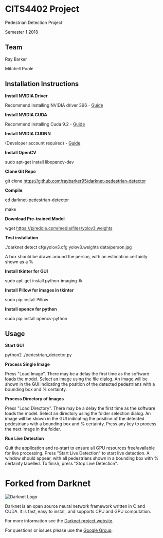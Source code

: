 # CITS4402 Project #
Pedestrian Detection Project

Semester 1 2018 

## Team ##
Ray Barker 

Mitchell Poole

## Installation Instructions ##
**Install NVIDIA Driver**

Recommend installing NVIDIA driver 396 - [Guide](
http://tech.amikelive.com/node-731/how-to-properly-install-nvidia-graphics-driver-on-ubuntu-16-04/)

**Install NVIDIA CUDA**

Recommend installing Cuda 9.2 - [Guide](
http://tech.amikelive.com/node-669/guide-installing-cuda-toolkit-9-1-on-ubuntu-16-04/)

**Install NVIDIA CUDNN**

(Developer account required) - [Guide](
https://docs.nvidia.com/deeplearning/sdk/cudnn-install/)

**Install OpenCV**

sudo apt-get install libopencv-dev
 
**Clone Git Repo**

git clone https://github.com/raybarker95/darknet-pedestrian-detector

**Compile**

cd darknet-pedestrian-detector

make

**Download Pre-trained Model**

wget https://pjreddie.com/media/files/yolov3.weights

**Test installation**

./darknet detect cfg/yolov3.cfg yolov3.weights data/person.jpg

A box should be drawn around the person, with an estimation certainty shown as a %

**Install tkinter for GUI**

sudo apt-get install python-imaging-tk

**Install Pillow for images in tkinter**

sudo pip install Pillow

**Install opencv for python**

sudo pip install opencv-python

## Usage ##
**Start GUI**

python2 ./pedestrian_detector.py

**Process Single Image**

Press "Load Image". There may be a delay the first time as the software loads the model. Select an image using the file dialog. An image will be shown in the GUI indicating the position of the detected pedestrians with a bounding box and % certainty.

**Process Directory of Images**

Press "Load Directory". There may be a delay the first time as the software loads the model. Select an directory using the folder selection dialog. An image will be shown in the GUI indicating the position of the detected pedestrians with a bounding box and % certainty. Press any key to process the next image in the folder.

**Run Live Detection**

Quit the application and re-start to ensure all GPU resources free/available for live processing. Press "Start Live Detection" to start live detection. A window should appear, with all pedestrians shown in a bounding box with % certainty labelled. To finish, press "Stop Live Detection".

# Forked from Darknet #
![Darknet Logo](http://pjreddie.com/media/files/darknet-black-small.png)

Darknet is an open source neural network framework written in C and CUDA. It is fast, easy to install, and supports CPU and GPU computation.

For more information see the [Darknet project website](http://pjreddie.com/darknet).

For questions or issues please use the [Google Group](https://groups.google.com/forum/#!forum/darknet).
